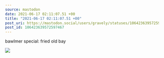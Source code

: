 ```yaml
---
source: mastodon
date: 2021-06-17 02:11:07.51 +00
title: "2021-06-17 02:11:07.51 +00"
post_uri: https://mastodon.social/users/gravely/statuses/106423639572597467
post_id: 106423639572597467
---
```

bawlmer special: fried old bay


![](/images/106423639368349912.jpg)

